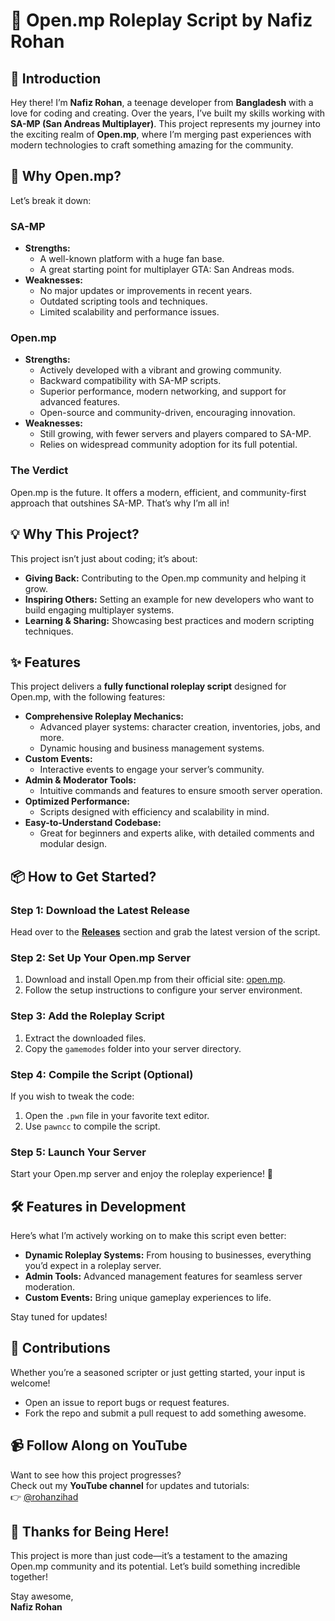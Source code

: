 # 🚀 Open.mp Roleplay Script by Nafiz Rohan  

## 🌟 Introduction  
Hey there! I’m **Nafiz Rohan**, a teenage developer from **Bangladesh** with a love for coding and creating. Over the years, I’ve built my skills working with **SA-MP (San Andreas Multiplayer)**. This project represents my journey into the exciting realm of **Open.mp**, where I’m merging past experiences with modern technologies to craft something amazing for the community.  

## 🤔 Why Open.mp?  
Let’s break it down:  

### **SA-MP**  
- **Strengths:**  
  - A well-known platform with a huge fan base.  
  - A great starting point for multiplayer GTA: San Andreas mods.  
- **Weaknesses:**  
  - No major updates or improvements in recent years.  
  - Outdated scripting tools and techniques.  
  - Limited scalability and performance issues.  

### **Open.mp**  
- **Strengths:**  
  - Actively developed with a vibrant and growing community.  
  - Backward compatibility with SA-MP scripts.  
  - Superior performance, modern networking, and support for advanced features.  
  - Open-source and community-driven, encouraging innovation.  
- **Weaknesses:**  
  - Still growing, with fewer servers and players compared to SA-MP.  
  - Relies on widespread community adoption for its full potential.  

### **The Verdict**  
Open.mp is the future. It offers a modern, efficient, and community-first approach that outshines SA-MP. That’s why I’m all in!  

## 💡 Why This Project?  
This project isn’t just about coding; it’s about:  
- **Giving Back:** Contributing to the Open.mp community and helping it grow.  
- **Inspiring Others:** Setting an example for new developers who want to build engaging multiplayer systems.  
- **Learning & Sharing:** Showcasing best practices and modern scripting techniques.  

## ✨ Features  
This project delivers a **fully functional roleplay script** designed for Open.mp, with the following features:  
- **Comprehensive Roleplay Mechanics:**  
  - Advanced player systems: character creation, inventories, jobs, and more.  
  - Dynamic housing and business management systems.  
- **Custom Events:**  
  - Interactive events to engage your server’s community.  
- **Admin & Moderator Tools:**  
  - Intuitive commands and features to ensure smooth server operation.  
- **Optimized Performance:**  
  - Scripts designed with efficiency and scalability in mind.  
- **Easy-to-Understand Codebase:**  
  - Great for beginners and experts alike, with detailed comments and modular design.  

## 📦 How to Get Started?  

### Step 1: Download the Latest Release  
Head over to the **[Releases](https://github.com/NafizRohan/open.mp/releases)** section and grab the latest version of the script.

### Step 2: Set Up Your Open.mp Server  
1. Download and install Open.mp from their official site: [open.mp](https://www.open.mp).  
2. Follow the setup instructions to configure your server environment.  

### Step 3: Add the Roleplay Script  
1. Extract the downloaded files.  
2. Copy the `gamemodes` folder into your server directory.  

### Step 4: Compile the Script (Optional)  
If you wish to tweak the code:  
1. Open the `.pwn` file in your favorite text editor.  
2. Use `pawncc` to compile the script.  

### Step 5: Launch Your Server  
Start your Open.mp server and enjoy the roleplay experience! 🚀  

## 🛠️ Features in Development  
Here’s what I’m actively working on to make this script even better:  
- **Dynamic Roleplay Systems:** From housing to businesses, everything you’d expect in a roleplay server.  
- **Admin Tools:** Advanced management features for seamless server moderation.  
- **Custom Events:** Bring unique gameplay experiences to life.  

Stay tuned for updates!  

## 🤝 Contributions  
Whether you’re a seasoned scripter or just getting started, your input is welcome!  
- Open an issue to report bugs or request features.  
- Fork the repo and submit a pull request to add something awesome.  

## 📹 Follow Along on YouTube  
Want to see how this project progresses?  
Check out my **YouTube channel** for updates and tutorials:  
👉 [@rohanzihad](https://www.youtube.com/@rohanzihad)  

## 🖤 Thanks for Being Here!  
This project is more than just code—it’s a testament to the amazing Open.mp community and its potential. Let’s build something incredible together!  

Stay awesome,  
**Nafiz Rohan**  
